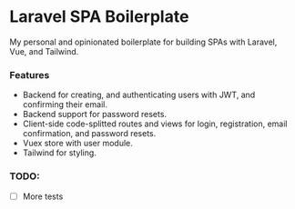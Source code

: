 # Laravel SPA Boilerplate

My personal and opinionated boilerplate for building SPAs with Laravel, Vue, and Tailwind.

### Features

- Backend for creating, and authenticating users with JWT, and confirming their email.
- Backend support for password resets.
- Client-side code-splitted routes and views for login, registration, email confirmation, and password resets.
- Vuex store with user module.
- Tailwind for styling.

### TODO:

- [ ] More tests

